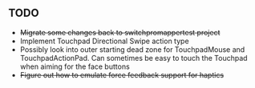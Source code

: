 ## TODO

* ~~Migrate some changes back to switchpromappertest project~~
* Implement Touchpad Directional Swipe action type
* Possibly look into outer starting dead zone for TouchpadMouse and
TouchpadActionPad. Can sometimes be easy to touch the Touchpad when
aiming for the face buttons
* ~~Figure out how to emulate force feedback support for haptics~~

